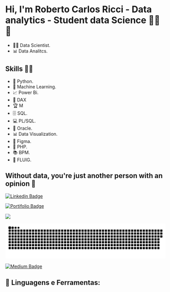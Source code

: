 
# **Hi, I'm Roberto Carlos Ricci - Data analytics -  Student data Science** 👩‍💻 👋 
 

* 👩‍💻 Data Scientist.
* 📊 Data Analitcs.


## Skills 👩‍💻

* 🐍 Python.
* 🔮 Machine Learning.
* 📈 Power Bi.
* :pencil: DAX
* :trophy: M
* 🗄 SQL.
* 💻 PL/SQL.
* 🧮 Oracle.
* 📊 Data Visualization.
* :art: Figma.
* :elephant: PHP.
* 📚 BPM.
* 💬 FLUIG.


## Without data, you're just another person with an opinion :gift_heart:

[![Linkedin Badge](https://img.shields.io/badge/-%40robertoricci-blue?style=flat-square&logo=Linkedin&logoColor=white&link=https://www.linkedin.com/in/roberto-carlos-ricci)](https://www.linkedin.com/in/roberto-carlos-ricci/)

[![Portifolio Badge](https://img.shields.io/badge/-portif%C3%B3lio-yellow?style=flat-square&logo=powerbi&logoColor=white&link=https://robertoricci.github.io/pbisolutions.github.io/)](https://robertoricci.github.io/pbisolutions.github.io/)

<a href="mailto:roberto.rricci@gmail.com" target="blank"><img align="center" src="https://img.shields.io/badge/Gmail-D14836?style=flat-square&logo=gmail&logoColor=white"/>
 
 
 ![Snake animation](https://github.com/robertoricci/robertoricci/blob/output/github-contribution-grid-snake.svg)
 
 
 [![Medium Badge](https://img.shields.io/badge/-Medium-black?style=flat-square&logo=Medium&logoColor=white&link=https://medium.com/@robertoricci)](https://medium.com/@robertoricci)
 
 ## 🚀 **Linguagens e Ferramentas:**

